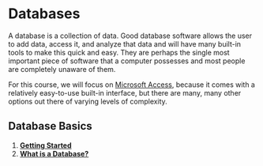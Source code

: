 # Databases

A database is a collection of data. Good database software allows the user to add data, access it, and analyze that data and will have many built-in tools to make this quick and easy. They are perhaps the single most important piece of software that a computer possesses and most people are completely unaware of them.

For this course, we will focus on [Microsoft Access](https://products.office.com/en-us/access), because it comes with a relatively easy-to-use built-in interface, but there are many, many other options out there of varying levels of complexity.

## Database Basics

1. [**Getting Started**](5-1-getting-started.md)
2. [**What is a Database?**](5-2-elements.md)
